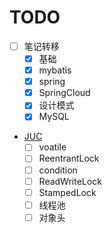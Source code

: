 
# TODO
- [ ] 笔记转移
  - [x] 基础
  - [x] mybatis
  - [x] spring
  - [x] SpringCloud
  - [x] 设计模式
  - [x] MySQL

- [JUC]()
  - [ ] voatile
  - [ ] ReentrantLock
  - [ ] condition
  - [ ] ReadWriteLock
  - [ ] StampedLock
  - [ ] 线程池
  - [ ] 对象头